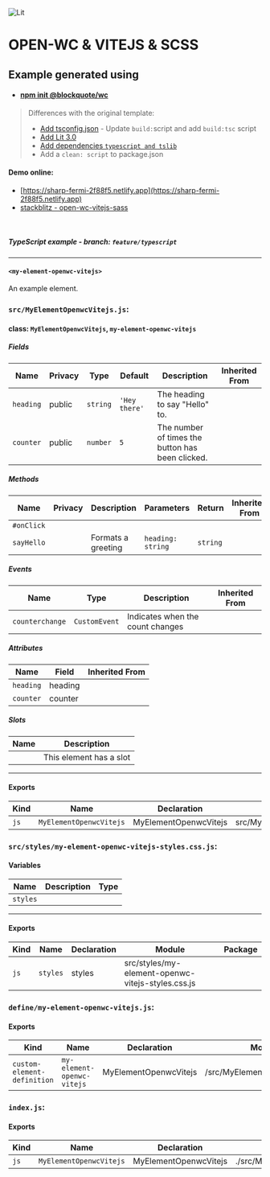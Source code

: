 ![Lit](https://img.shields.io/badge/lit-3.0.0-blue)

# OPEN-WC & VITEJS & SCSS
## Example generated using
- #### [npm init @blockquote/wc](https://github.com/oscarmarina/create-wc)

> Differences with the original template:
> - [Add tsconfig.json](https://humanwhocodes.com/snippets/2020/10/create-typescript-declarations-from-javascript-jsdoc/)
    - Update `build:`script and add `build:tsc` script
> - [Add Lit 3.0](https://lit.dev/blog/2023-10-10-lit-3.0/)
> - [Add dependencies `typescript and tslib`](https://www.typescriptlang.org/)
> - Add a `clean: script` to package.json

#### Demo online:
- [https://sharp-fermi-2f88f5.netlify.app](https://sharp-fermi-2f88f5.netlify.app)
- [stackblitz - open-wc-vitejs-sass](https://stackblitz.com/github/oscarmarina/open-wc-vitejs-sass)
<br>

##### TypeScript example - branch: `feature/typescript`
---

#### `<my-element-openwc-vitejs>`
An example element.


### `src/MyElementOpenwcVitejs.js`:

#### class: `MyElementOpenwcVitejs`, `my-element-openwc-vitejs`

##### Fields

| Name      | Privacy | Type     | Default       | Description                                      | Inherited From |
| --------- | ------- | -------- | ------------- | ------------------------------------------------ | -------------- |
| `heading` | public  | `string` | `'Hey there'` | The heading to say "Hello" to.                   |                |
| `counter` | public  | `number` | `5`           | The number of times the button has been clicked. |                |

##### Methods

| Name       | Privacy | Description        | Parameters        | Return   | Inherited From |
| ---------- | ------- | ------------------ | ----------------- | -------- | -------------- |
| `#onClick` |         |                    |                   |          |                |
| `sayHello` |         | Formats a greeting | `heading: string` | `string` |                |

##### Events

| Name            | Type          | Description                      | Inherited From |
| --------------- | ------------- | -------------------------------- | -------------- |
| `counterchange` | `CustomEvent` | Indicates when the count changes |                |

##### Attributes

| Name      | Field   | Inherited From |
| --------- | ------- | -------------- |
| `heading` | heading |                |
| `counter` | counter |                |

##### Slots

| Name | Description             |
| ---- | ----------------------- |
|      | This element has a slot |

<hr/>

#### Exports

| Kind | Name                    | Declaration           | Module                       | Package |
| ---- | ----------------------- | --------------------- | ---------------------------- | ------- |
| `js` | `MyElementOpenwcVitejs` | MyElementOpenwcVitejs | src/MyElementOpenwcVitejs.js |         |

### `src/styles/my-element-openwc-vitejs-styles.css.js`:

#### Variables

| Name     | Description | Type |
| -------- | ----------- | ---- |
| `styles` |             |      |

<hr/>

#### Exports

| Kind | Name     | Declaration | Module                                            | Package |
| ---- | -------- | ----------- | ------------------------------------------------- | ------- |
| `js` | `styles` | styles      | src/styles/my-element-openwc-vitejs-styles.css.js |         |

### `define/my-element-openwc-vitejs.js`:

#### Exports

| Kind                        | Name                       | Declaration           | Module                        | Package |
| --------------------------- | -------------------------- | --------------------- | ----------------------------- | ------- |
| `custom-element-definition` | `my-element-openwc-vitejs` | MyElementOpenwcVitejs | /src/MyElementOpenwcVitejs.js |         |

### `index.js`:

#### Exports

| Kind | Name                    | Declaration           | Module                         | Package |
| ---- | ----------------------- | --------------------- | ------------------------------ | ------- |
| `js` | `MyElementOpenwcVitejs` | MyElementOpenwcVitejs | ./src/MyElementOpenwcVitejs.js |         |
